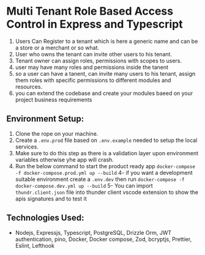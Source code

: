 # Multi Tenant Role Based Access Control in Express and Typescript
1. Users Can Register to a tenant which is here a generic name and can be a store or a merchant or so what.
2. User who owns the tenant can invite other users to his tenant.
3. Tenant owner can assign roles, permissions with scopes to users.
4. user may have many roles and permissions inside the tanent
5. so a user can have a tanent, can invite many users to his tenant, assign them roles with specific permissions to different modules and resources.
6. you can extend the codebase and create your modules baeed on your project business requirements 

## Environment Setup:
1. Clone the rope on your machine.
2. Create a ```.env.prod``` file based on ```.env.example``` needed to setup the local services.
3. Make sure to do this step as there is a validation layer upon environment variables otherwise yhe app will crash.
4. Run the below command to start the product ready app
```docker-compose -f docker-compose.prod.yml up --build```
4- if you want a development suitable environment create a ```.env.dev``` then run 
```docker-compose -f docker-compose.dev.yml up --build```
5- You can import ```thundr.client.json``` file into thunder client vscode extension to show the apis signatures and to test it 

## Technologies Used:
- Nodejs, Expressjs, Typescript, PostgreSQL, Drizzle Orm, JWT authentication, pino, Docker, Docker compose, Zod, bcryptjs, Prettier, Eslint, Lefthook
